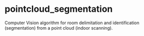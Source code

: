 # pointcloud_segmentation
Computer Vision algorithm for room delimitation and identification (segmentation) from a point cloud (indoor scanning).
